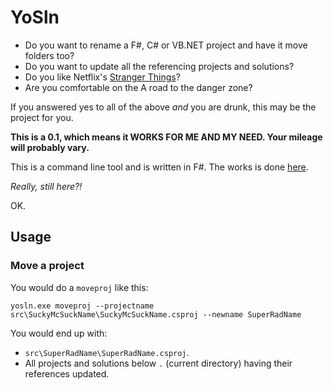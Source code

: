 # YoSln

* Do you want to rename a F#, C# or VB.NET project and have it move folders too?
* Do you want to update all the referencing projects and solutions?
* Do you like Netflix's [Stranger Things](https://www.netflix.com/gb/title/80057281)?
* Are you comfortable on the A road to the danger zone?

If you answered yes to all of the above *and* you are drunk, this may be the project for you.

**This is a 0.1, which means it WORKS FOR ME AND MY NEED. Your mileage will probably vary.**

This is a command line tool and is written in F#.  The works is done [here](https://github.com/bentayloruk/YoSln/blob/master/src/YoSln/Program.fs).

*Really, still here?!*

OK.

## Usage

### Move a project

You would do a `moveproj` like this:

`yosln.exe moveproj --projectname src\SuckyMcSuckName\SuckyMcSuckName.csproj --newname SuperRadName`

You would end up with:

* `src\SuperRadName\SuperRadName.csproj`.
* All projects and solutions below `.` (current directory) having their references updated.

